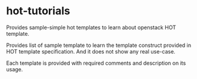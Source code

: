 # hot-tutorials
Provides sample-simple hot templates to learn about openstack HOT template.

Provides list of sample template to learn the template construct provided in
HOT template specification. And it does not show any real use-case.

Each template is provided with required comments and description on its usage.